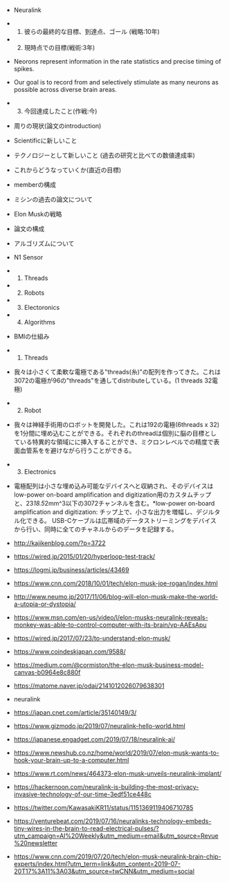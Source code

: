 - Neuralink
- 1. 彼らの最終的な目標、到達点、ゴール (戦略:10年)
- 2. 現時点での目標(戦術:3年)
- Neorons represent information in the rate statistics and precise timing of spikes.
- Our goal is to record from and selectively stimulate as many neurons as possible across diverse brain areas.
- 3. 今回達成したこと(作戦:今)
- 周りの現状(論文のintroduction)
- Scientificに新しいこと
- テクノロジーとして新しいこと (過去の研究と比べての数値達成率)
- これからどうなっていくか(直近の目標)
- memberの構成
- ミシンの過去の論文について
- Elon Muskの戦略
- 論文の構成
- アルゴリズムについて  
- N1 Sensor
- 1. Threads
- 2. Robots
- 3. Electoronics
- 4. Algorithms
- BMIの仕組み


- 1. Threads
- 我々は小さくて柔軟な電極である"threads(糸)"の配列を作ってきた。これは3072の電極が96の"threads"を通してdistributeしている。(1 threads 32電極)
- 2. Robot
- 我々は神経手術用のロボットを開発した。これは192の電極(6threads x 32)を1分間に埋め込むことができる。それぞれのthreadは個別に脳の目標としている特異的な領域にに挿入することができ、ミクロンレベルでの精度で表面血管系をを避けながら行うことができる。
- 3. Electronics
- 電極配列は小さな埋め込み可能なデバイスへと収納され、そのデバイスは low-power on-board amplification and digitization用のカスタムチップと、23*18.5*2mm^3以下の3072チャンネルを含む。*low-power on-board amplification and digitization: チップ上で、小さな出力を増幅し、デジルタル化できる。
USB-Cケーブルは広帯域のデータストリーミングをデバイスから行い、同時に全てのチャネルからのデータを記録する。



- http://kajikenblog.com/?p=3722
- https://wired.jp/2015/01/20/hyperloop-test-track/
- https://logmi.jp/business/articles/43469
- https://www.cnn.com/2018/10/01/tech/elon-musk-joe-rogan/index.html
- http://www.neumo.jp/2017/11/06/blog-will-elon-musk-make-the-world-a-utopia-or-dystopia/
- https://www.msn.com/en-us/video/l/elon-musks-neuralink-reveals-monkey-was-able-to-control-computer-with-its-brain/vp-AAEsApu
- https://wired.jp/2017/07/23/to-understand-elon-musk/
- https://www.coindeskjapan.com/9588/
- https://medium.com/@cormiston/the-elon-musk-business-model-canvas-b0964e8c880f
- https://matome.naver.jp/odai/2141012026079638301

- neuralink

- https://japan.cnet.com/article/35140149/3/
- https://www.gizmodo.jp/2019/07/neuralink-hello-world.html
- https://japanese.engadget.com/2019/07/18/neuralink-ai/
- https://www.newshub.co.nz/home/world/2019/07/elon-musk-wants-to-hook-your-brain-up-to-a-computer.html
- https://www.rt.com/news/464373-elon-musk-unveils-neuralink-implant/
- https://hackernoon.com/neuralink-is-building-the-most-privacy-invasive-technology-of-our-time-3edf51ce448c
- https://twitter.com/KawasakiKR11/status/1151369119406710785
- https://venturebeat.com/2019/07/16/neuralinks-technology-embeds-tiny-wires-in-the-brain-to-read-electrical-pulses/?utm_campaign=AI%20Weekly&utm_medium=email&utm_source=Revue%20newsletter
- https://www.cnn.com/2019/07/20/tech/elon-musk-neuralink-brain-chip-experts/index.html?utm_term=link&utm_content=2019-07-20T17%3A11%3A03&utm_source=twCNN&utm_medium=social
